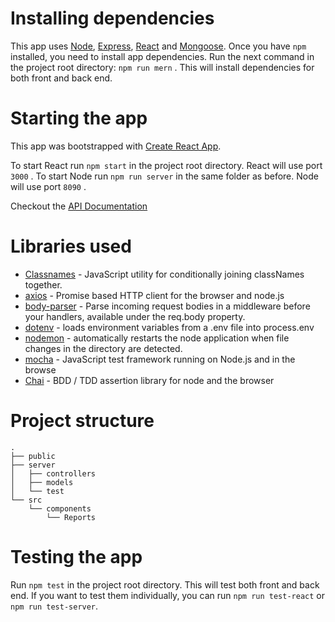 # Installing dependencies

This app uses [Node](https://nodejs.org), [Express](https://expressjs.com/), [React](https://reactjs.org/) and [Mongoose](https://mongoosejs.com/).
Once you have `npm` installed, you need to install app dependencies.
Run the next command in the project root directory: `npm run mern` . This will install dependencies for both front and back end.

# Starting the app

This app was bootstrapped with [Create React App](https://github.com/facebook/create-react-app).

To start React run `npm start` in the project root directory. React will use port `3000` .
To start Node run `npm run server` in the same folder as before. Node will use port `8090` .

Checkout the [API Documentation](https://documenter.getpostman.com/view/5509767/S1M2T6e4?version=latest)

# Libraries used

- [Classnames](https://github.com/JedWatson/classnames) - JavaScript utility for conditionally joining classNames together.
- [axios](https://github.com/axios/axios) - Promise based HTTP client for the browser and node.js
- [body-parser](https://github.com/expressjs/body-parser) - Parse incoming request bodies in a middleware before your handlers, available under the req.body property.
- [dotenv](https://github.com/motdotla/dotenv) - loads environment variables from a .env file into process.env
- [nodemon](https://github.com/remy/nodemon) - automatically restarts the node application when file changes in the directory are detected.
- [mocha](https://mochajs.org/) - JavaScript test framework running on Node.js and in the browse
- [Chai](https://www.chaijs.com/) - BDD / TDD assertion library for node and the browser

# Project structure

```
.
├── public
├── server
│   ├── controllers
│   ├── models
│   └── test
└── src
    └── components
        └── Reports
```

# Testing the app

Run `npm test` in the project root directory. This will test both front and back end.
If you want to test them individually, you can run `npm run test-react` or `npm run test-server`.
